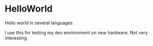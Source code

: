 # HelloWorld
Hello world in several languages

I use this for testing my dev environment on new hardware. Not very interesting.
